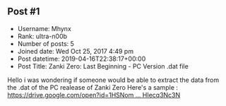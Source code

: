 ## Post #1
- Username: Mhynx
- Rank: ultra-n00b
- Number of posts: 5
- Joined date: Wed Oct 25, 2017 4:49 pm
- Post datetime: 2019-04-16T22:38:17+00:00
- Post Title: Zanki Zero: Last Beginning - PC Version .dat file

Hello i was wondering if someone would be able to extract the data from the .dat of the PC realease of Zanki Zero
Here's a sample : [https://drive.google.com/open?id=1HSNom ... HIecq3Nc3N](https://drive.google.com/open?id=1HSNomErfCtFABoEzvjM5jIHIecq3Nc3N)
